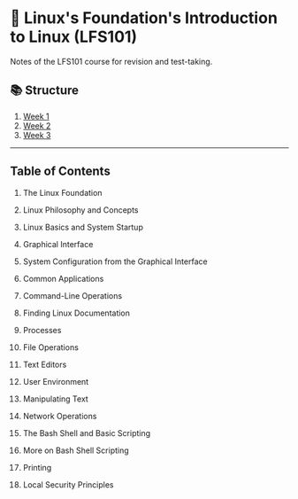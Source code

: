 # 📘 Linux's Foundation's Introduction to Linux (LFS101)

Notes of the LFS101 course for revision and test-taking.

## 📚 Structure

1. [Week 1](chapter1/notes.md)
2. [Week 2](chapter2/notes.md)
3. [Week 3](chapter3/notes.md)

---

## Table of Contents

1. The Linux Foundation

2. Linux Philosophy and Concepts

3. Linux Basics and System Startup

4. Graphical Interface

5. System Configuration from the Graphical Interface

6. Common Applications

7. Command-Line Operations

8. Finding Linux Documentation

9. Processes

10. File Operations

11. Text Editors

12. User Environment

13. Manipulating Text

14. Network Operations

15. The Bash Shell and Basic Scripting

16. More on Bash Shell Scripting

17. Printing

18. Local Security Principles
